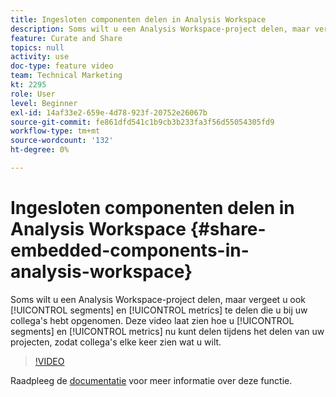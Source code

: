 ```yaml
---
title: Ingesloten componenten delen in Analysis Workspace
description: Soms wilt u een Analysis Workspace-project delen, maar vergeet u ook de segmenten en metriek te delen die u bij uw collega's hebt opgenomen. In deze video wordt getoond hoe u nu segmenten en metriek kunt delen tijdens het delen van uw projecten, zodat collega's elke keer zien wat u bedoelde.
feature: Curate and Share
topics: null
activity: use
doc-type: feature video
team: Technical Marketing
kt: 2295
role: User
level: Beginner
exl-id: 14af33e2-659e-4d78-923f-20752e26067b
source-git-commit: fe861dfd541c1b9cb3b233fa3f56d55054305fd9
workflow-type: tm+mt
source-wordcount: '132'
ht-degree: 0%

---
```


# Ingesloten componenten delen in Analysis Workspace {#share-embedded-components-in-analysis-workspace}

Soms wilt u een Analysis Workspace-project delen, maar vergeet u ook [!UICONTROL segments] en [!UICONTROL metrics] te delen die u bij uw collega&#39;s hebt opgenomen. Deze video laat zien hoe u [!UICONTROL segments] en [!UICONTROL metrics] nu kunt delen tijdens het delen van uw projecten, zodat collega&#39;s elke keer zien wat u wilt.

>[!VIDEO](https://video.tv.adobe.com/v/24713/?quality=12)

Raadpleeg de [documentatie](https://experienceleague.adobe.com/docs/analytics/analyze/analysis-workspace/curate-share/curate.html?lang=en) voor meer informatie over deze functie.
